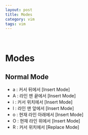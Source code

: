 ```yaml
---
layout: post
title: Modes
category: vim
tags: vim
---
```


&nbsp;

# Modes

## Normal Mode

- a : 커서 뒤에서 [Insert Mode]
- A : 라인 맨 끝에서 [Insert Mode]
- i : 커서 위치에서 [Insert Mode]
- I : 라인 맨 앞에서 [Insert Mode]
- o : 현재 라인 아래에서 [Insert Mode]
- O : 현재 라인 위에서 [Insert Mode]
- R : 커서 위치에서 [Replace Mode]

